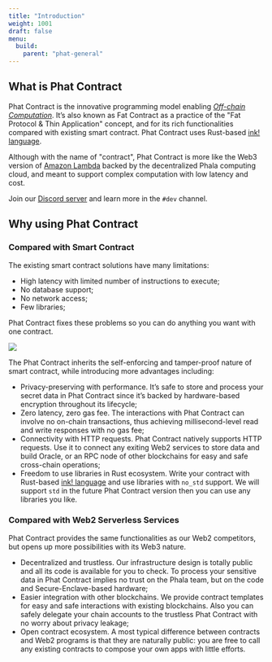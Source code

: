 ```yaml
---
title: "Introduction"
weight: 1001
draft: false
menu:
  build:
    parent: "phat-general"
---
```


## What is Phat Contract

Phat Contract is the innovative programming model enabling [*Off-chain Computation*](https://medium.com/phala-network/fat-contract-introduce-off-chain-computation-to-smart-contract-dfc5839d5fb8). It’s also known as Fat Contract as a practice of the "Fat Protocol & Thin Application" concept, and for its rich functionalities compared with existing smart contract. Phat Contract uses Rust-based [ink! language](https://paritytech.github.io/ink/).

Although with the name of "contract", Phat Contract is more like the Web3 version of [Amazon Lambda](https://aws.amazon.com/lambda/) backed by the decentralized Phala computing cloud, and meant to support complex computation with low latency and cost.

Join our [Discord server](https://discord.com/invite/phala) and learn more in the `#dev` channel.

## Why using Phat Contract

### Compared with Smart Contract

The existing smart contract solutions have many limitations:

- High latency with limited number of instructions to execute;
- No database support;
- No network access;
- Few libraries;

Phat Contract fixes these problems so you can do anything you want with one contract.

![](/images/general/fat-features.jpeg)

The Phat Contract inherits the self-enforcing and tamper-proof nature of smart contract, while introducing more advantages including:

- Privacy-preserving with performance. It’s safe to store and process your secret data in Phat Contract since it’s backed by hardware-based encryption throughout its lifecycle;
- Zero latency, zero gas fee. The interactions with Phat Contract can involve no on-chain transactions, thus achieving millisecond-level read and write responses with no gas fee;
- Connectivity with HTTP requests. Phat Contract natively supports HTTP requests. Use it to connect any exiting Web2 services to store data and build Oracle, or an RPC node of other blockchains for easy and safe cross-chain operations;
- Freedom to use libraries in Rust ecosystem. Write your contract with Rust-based [ink! language](https://paritytech.github.io/ink/) and use libraries with `no_std` support. We will support `std` in the future Phat Contract version then you can use any libraries you like.

### Compared with Web2 Serverless Services

Phat Contract provides the same functionalities as our Web2 competitors, but opens up more possibilities with its Web3 nature.

- Decentralized and trustless. Our infrastructure design is totally public and all its code is available for you to check. To process your sensitive data in Phat Contract implies no trust on the Phala team, but on the code and Secure-Enclave-based hardware;
- Easier integration with other blockchains. We provide contract templates for easy and safe interactions with existing blockchains. Also you can safely delegate your chain accounts to the trustless Phat Contract with no worry about privacy leakage;
- Open contract ecosystem. A most typical difference between contracts and Web2 programs is that they are naturally public: you are free to call any existing contracts to compose your own apps with little efforts.

<!-- ## What's New?

Compared its pervious version, the latest Phat Contract is also evolving in the following aspects:

- Support HTTP Request feature in ink! contract. Previously, we have shown that we can run unmodified ink! contracts in Phala's Secure Workers. While to use the killer HTTP Request feature, a developer has to fork the phala-blockchain codebase and write the Native Contract. In the new release, we support HTTP Request feature in ink! contract and make it an ink! contract [extension](https://crates.io/crates/pink-extension). It provides HTTP request and other crypto-related functionality for ink! contract;
- Testnet goes alive. In the old time, our developers have to run a local testnet for contract development, which can be time-consuming. Now we have enabled the [Phala Testnet (PoC 5)](https://polkadot.js.org/apps/?rpc=wss%3A%2F%2Fpoc5.phala.network%2Fws#/explorer), so the contract development can be easy;
- Use Phat Contract to run unmodified x86 programs. We have present a [demo](https://github.com/Phala-Network/blender-contract) to use Phat Contract to run the unmodified rendering engine Blender with the help of [Gramine project](https://github.com/gramineproject/gramine). This means the public decentralized render service is on its way. This also proves Phat Contract's potentials to run complicated real-world programs. -->
